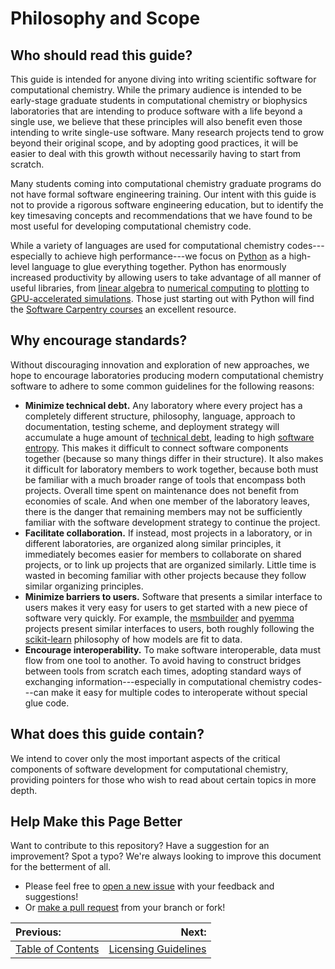 # Philosophy and Scope

## Who should read this guide?

This guide is intended for anyone diving into writing scientific software for computational chemistry.
While the primary audience is intended to be early-stage graduate students in computational chemistry or biophysics laboratories that are intending to produce software with a life beyond a single use, we believe that these principles will also benefit even those intending to write single-use software.
Many research projects tend to grow beyond their original scope, and by adopting good practices, it will be easier to deal with this growth without necessarily having to start from scratch.

Many students coming into computational chemistry graduate programs do not have formal software engineering training.
Our intent with this guide is not to provide a rigorous software engineering education, but to identify the key timesaving concepts and recommendations that we have found to be most useful for developing computational chemistry code.

While a variety of languages are used for computational chemistry codes---especially to achieve high performance---we focus on [Python](https://www.python.org/) as a high-level language to glue everything together.
Python has enormously increased productivity by allowing users to take advantage of all manner of useful libraries, from [linear algebra](http://www.numpy.org/) to [numerical computing](http://scipy.org/) to [plotting](http://seaborn.pydata.org/) to [GPU-accelerated simulations](http://openmm.org).
Those just starting out with Python will find the [Software Carpentry courses](http://swcarpentry.github.io/python-novice-inflammation/) an excellent resource.

## Why encourage standards?

Without discouraging innovation and exploration of new approaches, we hope to encourage laboratories producing modern computational chemistry software to adhere to some common guidelines for the following reasons:

* __Minimize technical debt.__ Any laboratory where every project has a completely different structure, philosophy, language, approach to documentation, testing scheme, and deployment strategy will accumulate a huge amount of [technical debt](https://en.wikipedia.org/wiki/Technical_debt), leading to high [software entropy](https://en.wikipedia.org/wiki/Software_entropy). This makes it difficult to connect software components together (because so many things differ in their structure). It also makes it difficult for laboratory members to work together, because both must be familiar with a much broader range of tools that encompass both projects. Overall time spent on maintenance does not benefit from economies of scale. And when one member of the laboratory leaves, there is the danger that remaining members may not be sufficiently familiar with the software development strategy to continue the project.
* __Facilitate collaboration.__ If instead, most projects in a laboratory, or in different laboratories, are organized along similar principles, it immediately becomes easier for members to collaborate on shared projects, or to link up projects that are organized similarly. Little time is wasted in becoming familiar with other projects because they follow similar organizing principles.
* __Minimize barriers to users.__ Software that presents a similar interface to users makes it very easy for users to get started with a new piece of software very quickly. For example, the [msmbuilder](http://msmbuilder.org/) and [pyemma](http://pyemma.org) projects present similar interfaces to users, both roughly following the [scikit-learn](http://scikit-learn.org/) philosophy of how models are fit to data.
* __Encourage interoperability.__ To make software interoperable, data must flow from one tool to another. To avoid having to construct bridges between tools from scratch each times, adopting standard ways of exchanging information---especially in computational chemistry codes---can make it easy for multiple codes to interoperate without special glue code.

## What does this guide contain?

We intend to cover only the most important aspects of the critical components of software development for computational chemistry, providing pointers for those who wish to read about certain topics in more depth.

## Help Make this Page Better

Want to contribute to this repository? Have a suggestion for an improvement?
Spot a typo? We're always looking to improve this document for the betterment of all.

* Please feel free to [open a new issue](https://github.com/choderalab/software-development/issues/new) with your feedback and suggestions!
* Or [make a pull request](https://github.com/choderalab/software-development/compare) from your branch or fork!

|__Previous:__|__Next:__|
|:---|---:|
|[Table of Contents](https://github.com/choderalab/software-development/blob/master/README.md)|[Licensing Guidelines](https://github.com/choderalab/software-development/blob/master/LICENSING_GUIDELINES.md)|
